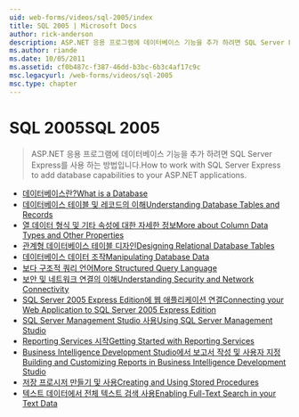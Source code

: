 ```yaml
---
uid: web-forms/videos/sql-2005/index
title: SQL 2005 | Microsoft Docs
author: rick-anderson
description: ASP.NET 응용 프로그램에 데이터베이스 기능을 추가 하려면 SQL Server Express를 사용 하는 방법입니다.
ms.author: riande
ms.date: 10/05/2011
ms.assetid: cf0b487c-f387-46dd-b3bc-6b3c4af17c9c
msc.legacyurl: /web-forms/videos/sql-2005
msc.type: chapter
---
```

<a name="sql-2005"></a><span data-ttu-id="059c7-103">SQL 2005</span><span class="sxs-lookup"><span data-stu-id="059c7-103">SQL 2005</span></span>
====================
> <span data-ttu-id="059c7-104">ASP.NET 응용 프로그램에 데이터베이스 기능을 추가 하려면 SQL Server Express를 사용 하는 방법입니다.</span><span class="sxs-lookup"><span data-stu-id="059c7-104">How to work with SQL Server Express to add database capabilities to your ASP.NET applications.</span></span>


- [<span data-ttu-id="059c7-105">데이터베이스란?</span><span class="sxs-lookup"><span data-stu-id="059c7-105">What is a Database</span></span>](what-is-a-database.md)
- [<span data-ttu-id="059c7-106">데이터베이스 테이블 및 레코드의 이해</span><span class="sxs-lookup"><span data-stu-id="059c7-106">Understanding Database Tables and Records</span></span>](understanding-database-tables-and-records.md)
- [<span data-ttu-id="059c7-107">열 데이터 형식 및 기타 속성에 대한 자세한 정보</span><span class="sxs-lookup"><span data-stu-id="059c7-107">More about Column Data Types and Other Properties</span></span>](more-about-column-data-types-and-other-properties.md)
- [<span data-ttu-id="059c7-108">관계형 데이터베이스 테이블 디자인</span><span class="sxs-lookup"><span data-stu-id="059c7-108">Designing Relational Database Tables</span></span>](designing-relational-database-tables.md)
- [<span data-ttu-id="059c7-109">데이터베이스 데이터 조작</span><span class="sxs-lookup"><span data-stu-id="059c7-109">Manipulating Database Data</span></span>](manipulating-database-data.md)
- [<span data-ttu-id="059c7-110">보다 구조적 쿼리 언어</span><span class="sxs-lookup"><span data-stu-id="059c7-110">More Structured Query Language</span></span>](more-structured-query-language.md)
- [<span data-ttu-id="059c7-111">보안 및 네트워크 연결의 이해</span><span class="sxs-lookup"><span data-stu-id="059c7-111">Understanding Security and Network Connectivity</span></span>](understanding-security-and-network-connectivity.md)
- [<span data-ttu-id="059c7-112">SQL Server 2005 Express Edition에 웹 애플리케이션 연결</span><span class="sxs-lookup"><span data-stu-id="059c7-112">Connecting your Web Application to SQL Server 2005 Express Edition</span></span>](connecting-your-web-application-to-sql-server-2005-express-edition.md)
- [<span data-ttu-id="059c7-113">SQL Server Management Studio 사용</span><span class="sxs-lookup"><span data-stu-id="059c7-113">Using SQL Server Management Studio</span></span>](using-sql-server-management-studio.md)
- [<span data-ttu-id="059c7-114">Reporting Services 시작</span><span class="sxs-lookup"><span data-stu-id="059c7-114">Getting Started with Reporting Services</span></span>](getting-started-with-reporting-services.md)
- [<span data-ttu-id="059c7-115">Business Intelligence Development Studio에서 보고서 작성 및 사용자 지정</span><span class="sxs-lookup"><span data-stu-id="059c7-115">Building and Customizing Reports in Business Intelligence Development Studio</span></span>](building-and-customizing-reports-in-business-intelligence-development-studio.md)
- [<span data-ttu-id="059c7-116">저장 프로시저 만들기 및 사용</span><span class="sxs-lookup"><span data-stu-id="059c7-116">Creating and Using Stored Procedures</span></span>](creating-and-using-stored-procedures.md)
- [<span data-ttu-id="059c7-117">텍스트 데이터에서 전체 텍스트 검색 사용</span><span class="sxs-lookup"><span data-stu-id="059c7-117">Enabling Full-Text Search in your Text Data</span></span>](enabling-full-text-search-in-your-text-data.md)
